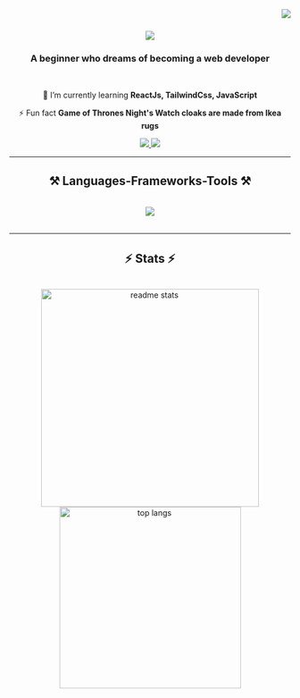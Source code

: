 <img align="right" src="https://visitor-badge.laobi.icu/badge?page_id=anggananda.anggananda" />

<h1 align="center">
    <img src="https://readme-typing-svg.herokuapp.com/?font=Righteous&size=35&center=true&vCenter=true&width=500&height=70&duration=4000&lines=Hi+There!+👋;+I'm+Dwi+Angga!;" />
</h1>

<h3 align="center">A beginner who dreams of becoming a web developer</h3>

<br/>

<div align="center">
 
 🌱 I’m currently learning **ReactJs, TailwindCss, JavaScript**

⚡ Fun fact **Game of Thrones Night's Watch cloaks are made from Ikea rugs**

 </div>
 
<div align="center"> 
  <a href="mailto:anggadek857@gmail.com">
    <img src="https://img.shields.io/badge/Gmail-333333?style=for-the-badge&logo=gmail&logoColor=red" />
  </a>
  <a href="https://dwianggaportfolio.vercel.app/" target="_blank">
     <img src="https://img.shields.io/badge/Portfolio-FF5722?style=for-the-badge&logo=todoist&logoColor=white" target="_blank" /> <!-- sqlite, safari, google-chrome are other good icon options -->
  </a>
</div>

 <hr/>
 
<h2 align="center">⚒️ Languages-Frameworks-Tools ⚒️</h2>
<br/>
<div align="center">
    <img src="https://skillicons.dev/icons?i=html,css,javascript,tailwind,react,mongodb,mysql,nodejs,vscode,github,git" />
</div>

<br/>

<hr/>
<h2 align="center">⚡ Stats ⚡</h2>
<br>

<div align="center">
    
<!--[![Anurag's GitHub stats](https://github-readme-stats.vercel.app/api?username=anggananda)](https://github.com/anuraghazra/github-readme-stats)-->

<img width=390 src="https://github-readme-stats-salesp07.vercel.app/api?username=anggananda&count_private=true&show_icons=true&theme=react&rank_icon=github&border_radius=10" alt="readme stats" />
<br>
<img width=325 align="center" src="https://github-readme-stats-salesp07.vercel.app/api/top-langs/?username=anggananda&hide=HTML&langs_count=8&layout=compact&theme=react&border_radius=10&size_weight=0.5&count_weight=0.5&exclude_repo=github-readme-stats" alt="top langs" />
    
</div>

<br/>
